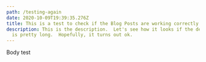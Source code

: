 ```yaml
---
path: /testing-again
date: 2020-10-09T19:39:35.276Z
title: This is a test to check if the Blog Posts are working correctly
description: This is the description.  Let's see how it looks if the description
  is pretty long.  Hopefully, it turns out ok.
---
```

Body test